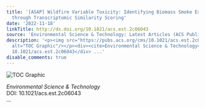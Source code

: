 ```yaml
---
title: '[ASAP] Wildfire Variable Toxicity: Identifying Biomass Smoke Exposure Groupings
  through Transcriptomic Similarity Scoring'
date: '2022-11-18'
linkTitle: http://dx.doi.org/10.1021/acs.est.2c06043
source: 'Environmental Science & Technology: Latest Articles (ACS Publications)'
description: '<p><img src="https://pubs.acs.org/cms/10.1021/acs.est.2c06043/asset/images/medium/es2c06043_0006.gif"
  alt="TOC Graphic"/></p><div><cite>Environmental Science & Technology</cite></div><div>DOI:
  10.1021/acs.est.2c06043</div> ...'
disable_comments: true
---
```

<p><img src="https://pubs.acs.org/cms/10.1021/acs.est.2c06043/asset/images/medium/es2c06043_0006.gif" alt="TOC Graphic"/></p><div><cite>Environmental Science & Technology</cite></div><div>DOI: 10.1021/acs.est.2c06043</div> ...